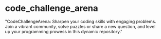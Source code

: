 # code_challenge_arena
"CodeChallengeArena: Sharpen your coding skills with engaging problems. Join a vibrant community, solve puzzles or share a new question, and level up your programming prowess in this dynamic repository."
